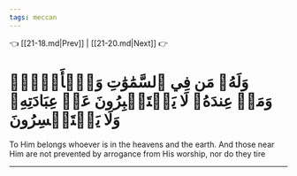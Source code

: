 ```yaml
---
tags: meccan
---
```


👈 [[21-18.md|Prev]] | [[21-20.md|Next]] 👉

# وَلَهُۥ مَن فِي ٱلسَّمَٰوَٰتِ وَٱلۡأَرۡضِۚ وَمَنۡ عِندَهُۥ لَا يَسۡتَكۡبِرُونَ عَنۡ عِبَادَتِهِۦ وَلَا يَسۡتَحۡسِرُونَ

To Him belongs whoever is in the heavens and the earth. And those near Him are not prevented by arrogance from His worship, nor do they tire

---

